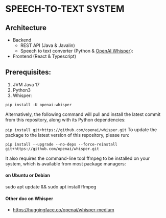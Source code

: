 # SPEECH-TO-TEXT SYSTEM

## Architecture

- Backend
  - REST API (Java & Javalin)
  - Speech to text converter (Python & [OpenAI Whisper](https://github.com/openai/whisper)):
- Frontend (React & Typescript)

## Prerequisites:

1. JVM Java 17
2. Python3
3. Whisper:

`pip install -U openai-whisper`

Alternatively, the following command will pull and install the latest commit from this repository, along with its Python dependencies:

`pip install git+https://github.com/openai/whisper.git`
To update the package to the latest version of this repository, please run:

`pip install --upgrade --no-deps --force-reinstall git+https://github.com/openai/whisper.git`

It also requires the command-line tool ffmpeg to be installed on your system, which is available from most package managers:

#### on Ubuntu or Debian
sudo apt update && sudo apt install ffmpeg

#### Other doc on Whisper
- https://huggingface.co/openai/whisper-medium